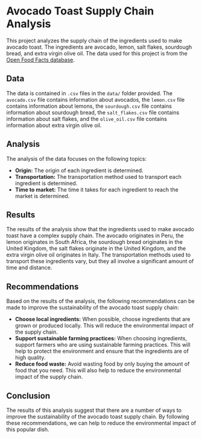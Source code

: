 # Avocado Toast Supply Chain Analysis

This project analyzes the supply chain of the ingredients used to make avocado toast. The ingredients are avocado, lemon, salt flakes, sourdough bread, and extra virgin olive oil. The data used for this project is from the [Open Food Facts database](https://world.openfoodfacts.org/).

## Data

The data is contained in `.csv` files in the `data/` folder provided. The `avocado.csv` file contains information about avocados, the `lemon.csv` file contains information about lemons, the `sourdough.csv` file contains information about sourdough bread, the `salt_flakes.csv` file contains information about salt flakes, and the `olive_oil.csv` file contains information about extra virgin olive oil.

## Analysis

The analysis of the data focuses on the following topics:

* **Origin:** The origin of each ingredient is determined.
* **Transportation:** The transportation method used to transport each ingredient is determined.
* **Time to market:** The time it takes for each ingredient to reach the market is determined.

## Results

The results of the analysis show that the ingredients used to make avocado toast have a complex supply chain. The avocado originates in Peru, the lemon originates in South Africa, the sourdough bread originates in the United Kingdom, the salt flakes originate in the United Kingdom, and the extra virgin olive oil originates in Italy. The transportation methods used to transport these ingredients vary, but they all involve a significant amount of time and distance.

## Recommendations

Based on the results of the analysis, the following recommendations can be made to improve the sustainability of the avocado toast supply chain:

* **Choose local ingredients:** When possible, choose ingredients that are grown or produced locally. This will reduce the environmental impact of the supply chain.
* **Support sustainable farming practices:** When choosing ingredients, support farmers who are using sustainable farming practices. This will help to protect the environment and ensure that the ingredients are of high quality.
* **Reduce food waste:** Avoid wasting food by only buying the amount of food that you need. This will also help to reduce the environmental impact of the supply chain.

## Conclusion

The results of this analysis suggest that there are a number of ways to improve the sustainability of the avocado toast supply chain. By following these recommendations, we can help to reduce the environmental impact of this popular dish.
